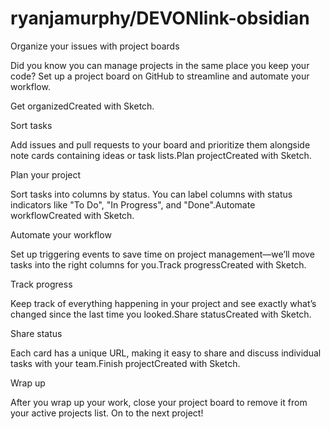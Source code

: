 # ryanjamurphy/DEVONlink-obsidian

Organize your issues with project boards

Did you know you can manage projects in the same place you keep your code? Set up a project board on GitHub to streamline and automate your workflow.

Get organizedCreated with Sketch.

Sort tasks

Add issues and pull requests to your board and prioritize them alongside note cards containing ideas or task lists.Plan projectCreated with Sketch.

Plan your project

Sort tasks into columns by status. You can label columns with status indicators like "To Do", "In Progress", and "Done".Automate workflowCreated with Sketch.

Automate your workflow

Set up triggering events to save time on project management—we’ll move tasks into the right columns for you.Track progressCreated with Sketch.

Track progress

Keep track of everything happening in your project and see exactly what’s changed since the last time you looked.Share statusCreated with Sketch.

Share status

Each card has a unique URL, making it easy to share and discuss individual tasks with your team.Finish projectCreated with Sketch.

Wrap up

After you wrap up your work, close your project board to remove it from your active projects list. On to the next project!

